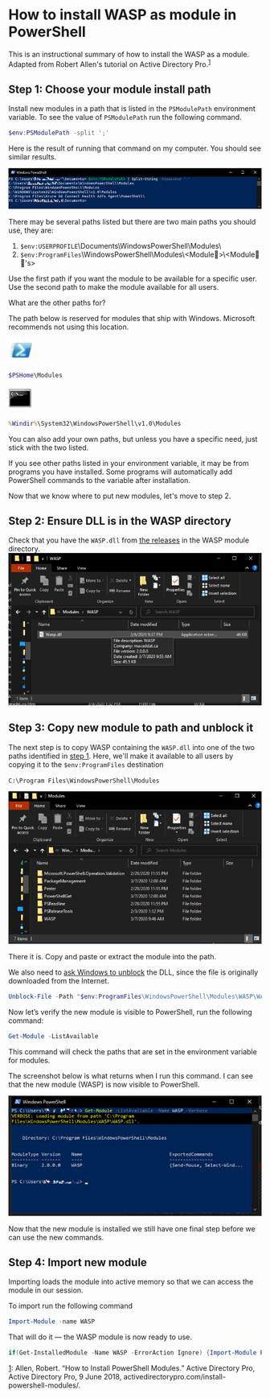 # How to install WASP as module in PowerShell

This is an instructional summary of how to install the WASP as a module. Adapted from Robert Allen's tutorial on Active Directory Pro.<a name="one"></a><sup>[1](#allen)</sup>

## Step 1: Choose your module install path

Install new modules in a path that is listed in the `PSModulePath` environment variable. To see the value of `PSModulePath` run the following command.

```powershell
$env:PSModulePath -split ';'
```

Here is the result of running that command on my computer. You should see similar results.

[![`$env:ProgramFiles`\WindowsPowerShell\Modules\<Module Folder>\<Module Files>](powershell-env2.png)](powershell-env2.png)

There may be several paths listed but there are two main paths you should use, they are:

1. `$env:USERPROFILE`\Documents\WindowsPowerShell\Modules\
2. `$env:ProgramFiles`\WindowsPowerShell\Modules\\&lt;Module📁&gt;\\&lt;Module📃📄's&gt;

Use the first path if you want the module to be available for a specific user. Use the second path to make the module available for all users.

What are the other paths for?

The path below is reserved for modules that ship with Windows. Microsoft recommends not using this location.

![PowerShell](Windows_PowerShell_icon-48x48.png)

```powershell
$PSHome\Modules
```

![CMD](Cmd_icon.png)

```cmd
%Windir%\System32\WindowsPowerShell\v1.0\Modules
```

You can also add your own paths, but unless you have a specific need, just stick with the two listed.

If you see other paths listed in your environment variable, it may be from programs you have installed. Some programs will automatically add PowerShell commands to the variable after installation.

Now that we know where to put new modules, let's move to step 2.

## Step 2: Ensure DLL is in the WASP directory

Check that you have the `WASP.dll` from [the releases](/releases) in the WASP module directory. 
![DLL in WASP module path](dll.png)

## Step 3: Copy new module to path and unblock it

The next step is to copy WASP containing the `WASP.dll` into one of the two paths identified in [step 1](#step-1-determine-the-install-path). Here, we'll make it available to all users by copying it to the `$env:ProgramFiles` destination

`C:\Program Files\WindowsPowerShell\Modules`

[![Powershell Module Install](modules.png)](modules.png)

There it is. Copy and paste or extract the module into the path.

We also need to [ask Windows to unblock](https://docs.microsoft.com/en-us/powershell/module/microsoft.powershell.utility/unblock-file) the DLL, since the file is originally downloaded from the Internet.

```powershell
Unblock-File -Path "$env:ProgramFiles\WindowsPowerShell\Modules\WASP\WASP.dll"
```

Now let’s verify the new module is visible to PowerShell, run the following command:

```powershell
Get-Module -ListAvailable
```

This command will check the paths that are set in the environment variable for modules.

The screenshot below is what returns when I run this command. I can see that the new module (WASP) is now visible to PowerShell.

[![Result of list modules](listed.png)](listed.png)

Now that the new module is installed we still have one final step before we can use the new commands.

## Step 4: Import new module

Importing loads the module into active memory so that we can access the module in our session.

To import run the following command

```powershell
Import-Module -name WASP
```

That will do it &mdash; the WASP module is now ready to use.

```powershell
if(Get-InstalledModule -Name WASP -ErrorAction Ignore) {Import-Module PSReleaseTools; Install-PSPreview -mode Passive} else {$false}
```

<a name="allen" href="one">1</a>:
Allen, Robert. “How to Install PowerShell Modules.” Active Directory Pro, Active Directory Pro, 9 June 2018, activedirectorypro.com/install-powershell-modules/.
